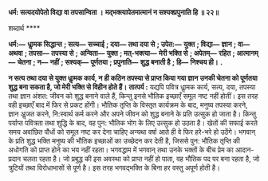 **धर्म: सत्यदयोपेतो विद्या वा तपसान्विता ।** **मद्भक्त्यापेतमात्मानं न सश्यक्प्रपुनाति हि ॥ २२॥** 

शब्दार्थ **** 

**धर्म:—** **धाॢमक सिद्धान्त** **; सत्य—** **सच्चाई** **; दया—** **तथा दया से** **; उपेत:—** **युक्त** **; विद्या—** **ज्ञान** **; वा—** **अथवा** **; तपसा—** **तपस्या से** **;** **अन्विता—** **युक्त** **; मत्-भक्त्या—** **मेरी भक्ति से** **; अपेतम्—** **रहित** **; आत्मानम्—** **चेतना** **; न—** **नहीं** **; सश्यक्—** **पूर्णतया** **; प्रपुनाति—** **शुद्ध बनाती है** **; हि—** **निश्चय ही।** **.** 

**न सत्य तथा दया से युक्त धाॢमक कार्य, न ही कठिन तपस्या से प्राप्त किया गया ज्ञान** **उनकी चेतना को पूर्णतया शुद्ध बना सकता है, जो मेरी भक्ति से विहीन होते हैं।** **तात्पर्य :** यद्यपि पवित्र धाॢमक कार्य, सत्य, दया, तपस्या तथा ज्ञान अंशत: जीवन को शुद्ध बनाने वाले हैं, किन्तु इनसे भौतिक इच्छाएँ समूल नष्ट नहीं होतीं। इस तरह वही इच्छाएँ बाद में फिर से प्रकट होंगी। भौतिक तृप्ति के विस्तृत कार्यक्रम के बाद, मनुष्य तपस्या करने, ज्ञान अॢजत करने, नि:स्वार्थ कर्म करने और अपने जीवन को शुद्ध बनाने के प्रति उत्सुक हो जाता है। किन्तु पर्याप्त पवित्रता तथा शुद्धि के बाद, वह पुन: भौतिक भोग के लिए उत्सुक हो उठता है। खेतों की सफाई करते समय अवांछित पौधों को समूल नष्ट कर देना चाहिए अन्यथा वर्षा आते ही वे फिर हरे-भरे हो उठेंगे। भगवान् के प्रति शुद्ध भक्ति मनुष्य की भौतिक इच्छाओं का उच्छेदन कर देती है, जिससे पुन: भौतिक तृप्ति की अधोगति को प्राप्त होने का भय नहीं रहता। भगवद्धाम में भगवान् तथा उनके भक्तों के बीच प्रेम का आदान-प्रदान चलता रहता है। जो प्रबुद्ध की इस अवस्था को प्राप्त नहीं हो पाता, वह भौतिक पद पर बना रहता है, जो त्रुटियों तथा विरोधाभासों से पूर्ण है। इस तरह भगवद्भक्ति के बिना हर वस्तु अपूर्ण होती है।  